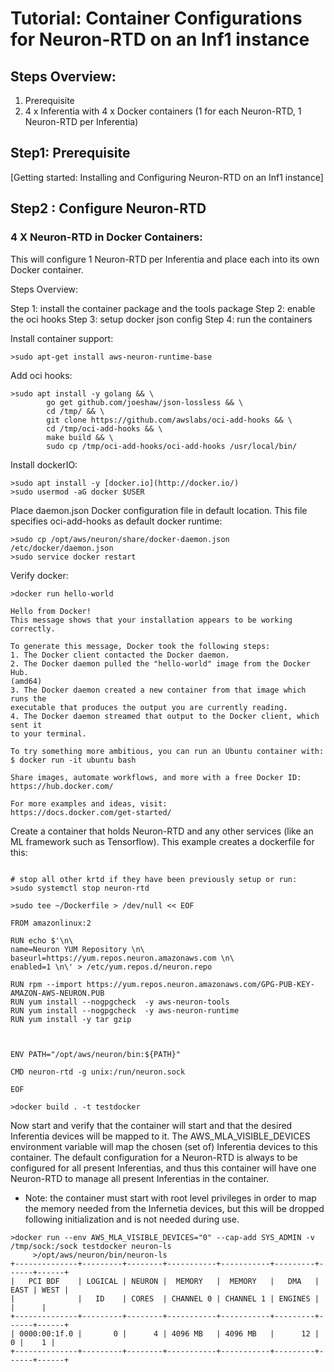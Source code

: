 # Tutorial: Container Configurations for Neuron-RTD on an Inf1 instance 

##  Steps Overview:

1. Prerequisite
2. 4 x Inferentia with 4 x Docker containers (1 for each Neuron-RTD, 1 Neuron-RTD per Inferentia)

## Step1: Prerequisite

[Getting started:  Installing and Configuring Neuron-RTD on an Inf1 instance]

## Step2 : Configure Neuron-RTD

### 4 X Neuron-RTD in Docker Containers:

This will configure 1 Neuron-RTD per Inferentia and place each into its own Docker container. 

Steps Overview:

Step 1: install the container package  and the tools package
Step 2: enable the oci hooks
Step 3: setup docker json config
Step 4: run the containers

Install container support:

```
>sudo apt-get install aws-neuron-runtime-base
```

Add oci hooks:

```
>sudo apt install -y golang && \
        go get github.com/joeshaw/json-lossless && \
        cd /tmp/ && \
        git clone https://github.com/awslabs/oci-add-hooks && \
        cd /tmp/oci-add-hooks && \
        make build && \
        sudo cp /tmp/oci-add-hooks/oci-add-hooks /usr/local/bin/
```

Install dockerIO:

```
>sudo apt install -y [docker.io](http://docker.io/) 
>sudo usermod -aG docker $USER
```

Place daemon.json Docker configuration file in default location. This file specifies oci-add-hooks as default docker runtime:

```
>sudo cp /opt/aws/neuron/share/docker-daemon.json /etc/docker/daemon.json
>sudo service docker restart
```

Verify docker:

```
>docker run hello-world

Hello from Docker!
This message shows that your installation appears to be working correctly.

To generate this message, Docker took the following steps:
1. The Docker client contacted the Docker daemon.
2. The Docker daemon pulled the "hello-world" image from the Docker Hub.
(amd64)
3. The Docker daemon created a new container from that image which runs the
executable that produces the output you are currently reading.
4. The Docker daemon streamed that output to the Docker client, which sent it
to your terminal.

To try something more ambitious, you can run an Ubuntu container with:
$ docker run -it ubuntu bash

Share images, automate workflows, and more with a free Docker ID:
https://hub.docker.com/

For more examples and ideas, visit:
https://docs.docker.com/get-started/
```

Create a container that holds Neuron-RTD and any other services (like an ML framework such as Tensorflow). This example creates a dockerfile for this:

```

# stop all other krtd if they have been previously setup or run:
>sudo systemctl stop neuron-rtd

>sudo tee ~/Dockerfile > /dev/null << EOF

FROM amazonlinux:2

RUN echo $'\n\
name=Neuron YUM Repository \n\
baseurl=https://yum.repos.neuron.amazonaws.com \n\
enabled=1 \n\' > /etc/yum.repos.d/neuron.repo

RUN rpm --import https://yum.repos.neuron.amazonaws.com/GPG-PUB-KEY-AMAZON-AWS-NEURON.PUB
RUN yum install --nogpgcheck  -y aws-neuron-tools
RUN yum install --nogpgcheck  -y aws-neuron-runtime
RUN yum install -y tar gzip


 
ENV PATH="/opt/aws/neuron/bin:${PATH}"

CMD neuron-rtd -g unix:/run/neuron.sock

EOF

>docker build . -t testdocker 
```

Now start and verify that the container will start and that the desired Inferentia devices will be mapped to it. The AWS_MLA_VISIBLE_DEVICES environment variable will map the chosen (set of) Inferentia devices to this container. The default configuration for a Neuron-RTD is always to be configured for all present Inferentias, and thus this container will have one Neuron-RTD to manage all present Inferentias in the container.


* Note: the container must start with root level privileges in order to map the memory needed from the Infernetia devices, but this will be dropped following initialization and is not needed during use.

```
>docker run --env AWS_MLA_VISIBLE_DEVICES="0" --cap-add SYS_ADMIN -v /tmp/sock:/sock testdocker neuron-ls
     >/opt/aws/neuron/bin/neuron-ls
+--------------+---------+--------+-----------+-----------+---------+------+------+
|   PCI BDF    | LOGICAL | NEURON |  MEMORY   |  MEMORY   |   DMA   | EAST | WEST |
|              |   ID    | CORES  | CHANNEL 0 | CHANNEL 1 | ENGINES |      |      |
+--------------+---------+--------+-----------+-----------+---------+------+------+
| 0000:00:1f.0 |       0 |      4 | 4096 MB   | 4096 MB   |      12 |    0 |    1 |
+--------------+---------+--------+-----------+-----------+---------+------+------+ 

```







